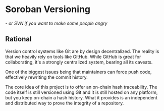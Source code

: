 # Soroban Versioning

*- or SVN if you want to make some people angry*

## Rational

Version control systems like Git are by design decentralized. The reality is
that we heavily rely on tools like GitHub. While GitHub is great for
collaborating, it's a strongly centralized system, bearing all its caveats.

One of the biggest issues being that maintainers can force push code,
effectively rewriting the commit history.

The core idea of this project is to offer an on-chain hash traceability. The
code itself is still versioned using Git and it is still hosted on any
platform, but you keep on-chain a hash history. What it provides is an
independent and distributed way to prove the integrity of a repository.

